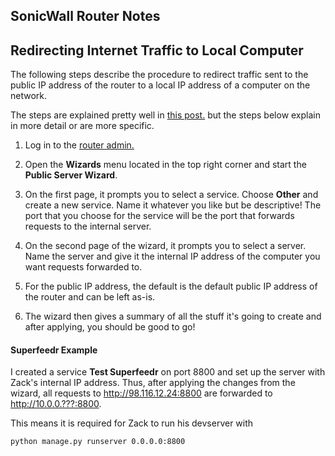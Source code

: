 ## SonicWall Router Notes

## Redirecting Internet Traffic to Local Computer

The following steps describe the procedure to redirect traffic sent to the public IP
address of the router to a local IP address of a computer on the network.

The steps are explained pretty well in [this post.](http://www.firewalls.com/blog/sonicwall-open-ports/)
but the steps below explain in more detail or are more specific.

1. Log in to the [router admin.](http://10.0.0.1)

1. Open the **Wizards** menu located in the top right corner and start
   the **Public Server Wizard**.

1. On the first page, it prompts you to select a service. Choose **Other**
   and create a new service. Name it whatever you like but be descriptive!
   The port that you choose for the service will be the port that forwards
   requests to the internal server.

1. On the second page of the wizard, it prompts you to select a server.
   Name the server and give it the internal IP address of the computer
   you want requests forwarded to.

1. For the public IP address, the default is the default public IP address
   of the router and can be left as-is.

1. The wizard then gives a summary of all the stuff it's going to create
   and after applying, you should be good to go!

#### Superfeedr Example

I created a service **Test Superfeedr** on port 8800 and set up the server
with Zack's internal IP address. Thus, after applying the changes from the
wizard, all requests to http://98.116.12.24:8800 are forwarded to
http://10.0.0.???:8800.

This means it is required for Zack to run his devserver with

```bash
python manage.py runserver 0.0.0.0:8800
```
